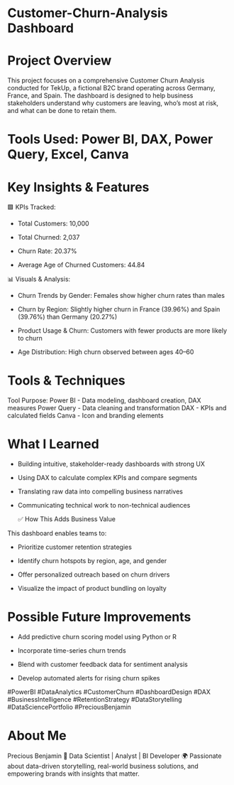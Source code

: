 # Customer-Churn-Analysis Dashboard

# Project Overview
This project focuses on a comprehensive Customer Churn Analysis conducted for TekUp, a fictional B2C brand operating across Germany, France, and Spain. The dashboard is designed to help business stakeholders understand why customers are leaving, who’s most at risk, and what can be done to retain them.

# Tools Used: Power BI, DAX, Power Query, Excel, Canva

# Key Insights & Features

🟩 KPIs Tracked:
- Total Customers: 10,000

- Total Churned: 2,037

- Churn Rate: 20.37%

- Average Age of Churned Customers: 44.84

📊 Visuals & Analysis:
- Churn Trends by Gender: Females show higher churn rates than males

- Churn by Region: Slightly higher churn in France (39.96%) and Spain (39.76%) than Germany (20.27%)

- Product Usage & Churn: Customers with fewer products are more likely to churn

- Age Distribution: High churn observed between ages 40–60

# Tools & Techniques

Tool	Purpose: 
Power BI - Data modeling, dashboard creation, DAX measures
Power Query -	Data cleaning and transformation
DAX - KPIs and calculated fields
Canva -	Icon and branding elements

# What I Learned
- Building intuitive, stakeholder-ready dashboards with strong UX

- Using DAX to calculate complex KPIs and compare segments

- Translating raw data into compelling business narratives

- Communicating technical work to non-technical audiences

  ✅ How This Adds Business Value
  
This dashboard enables teams to:

- Prioritize customer retention strategies

- Identify churn hotspots by region, age, and gender

- Offer personalized outreach based on churn drivers

- Visualize the impact of product bundling on loyalty

# Possible Future Improvements
- Add predictive churn scoring model using Python or R

- Incorporate time-series churn trends

- Blend with customer feedback data for sentiment analysis

- Develop automated alerts for rising churn spikes

#PowerBI #DataAnalytics #CustomerChurn #DashboardDesign #DAX #BusinessIntelligence #RetentionStrategy #DataStorytelling #DataSciencePortfolio #PreciousBenjamin

# About Me
Precious Benjamin
🎯 Data Scientist | Analyst | BI Developer
🌍 Passionate about data-driven storytelling, real-world business solutions, and empowering brands with insights that matter.



